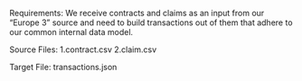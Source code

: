 Requirements:
We receive contracts and claims as an input from our “Europe 3” source and need to build
transactions out of them that adhere to our common internal data model.

Source Files:
1.contract.csv
2.claim.csv

Target File:
transactions.json